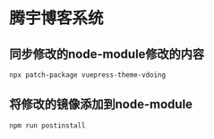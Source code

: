 <!--
 * @Author: bingbing.geng
 * @Date: 2022-09-15 09:33:43
 * @LastEditTime: 2022-09-15 09:37:07
 * @FilePath: \vue-press-blog-docs\README.md
-->
# 腾宇博客系统

## 同步修改的node-module修改的内容
```
npx patch-package vuepress-theme-vdoing
```

## 将修改的镜像添加到node-module
```
npm run postinstall 
```
